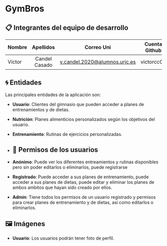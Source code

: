 # GymBros

## 📋 Integrantes del equipo de desarrollo

| Nombre        | Apellidos           | Correo Uni  | Cuenta Github|
| ------------- |:-------------:| :---------:|:---------:|
| Víctor | Candel Casado     |   v.candel.2020@alumnos.urjc.es  | victorcc02 |

## 	:cyclone: Entidades
Las principales entidades de la aplicación son:
- **Usuario**: Clientes del gimnasio que pueden acceder a planes de entrenamientos y de dietas.
- **Nutrición**: Planes alimenticios personalizados según los objetivos del usuario.
- **Entrenamiento**: Rutinas de ejercicios personalizadas.

- ## 🔑 Permisos de los usuarios
- **Anónimo**: Puede ver los diferentes entreamientos y rutinas disponibles pero sin poder editarlos o eliminarlos, puede registrarse
- **Registrado**: Puede acceder a sus planes de entrenamiento, puede acceder a sus planes de dietas, puede editar y eliminar los planes de ambos ambitos que hayan sido creado por ellos.
- **Admin**: Tiene todos los permisos de un usuario registrado y permisos para crear planes de entrenamiento y de dietas, así como editarlos o eliminarlos.

## 🖼️ Imágenes
- **Usuario**: Los usuarios podrán tener foto de perfil.
